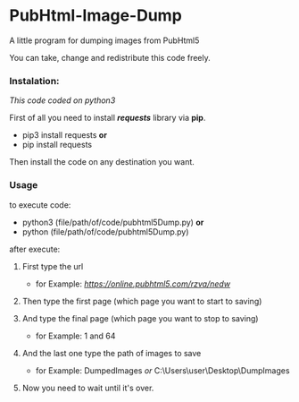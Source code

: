 # PubHtml-Image-Dump

A little program for dumping images from PubHtml5

You can take, change and redistribute this code freely.

### Instalation:
*This code coded on python3*

First of all you need to install ***requests*** library via **pip**.

  - pip3 install requests **or**
  - pip install requests

Then install the code on any destination you want.

### Usage

to execute code:

- python3 (file/path/of/code/pubhtml5Dump.py) **or**
- python (file/path/of/code/pubhtml5Dump.py)

after execute:

1. First type the url
    - for Example: *https://online.pubhtml5.com/rzva/nedw*
2. Then type the first page (which page you want to start to saving)
3. And type the final page (which page you want to stop to saving)
    - for Example: 1 and 64
4. And the last one type the path of images to save
    - for Example: DumpedImages *or* C:\Users\user\Desktop\DumpImages

5. Now you need to wait until it's over.
